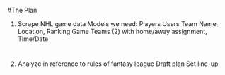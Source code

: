 #The Plan 
 
1. Scrape NHL game data
       Models we need:
           Players
           Users
           Team
               Name, Location, Ranking
           Game
               Teams (2) with home/away assignment, Time/Date
#
2. Analyze in reference to rules of fantasy league
     Draft plan
    Set line-up


